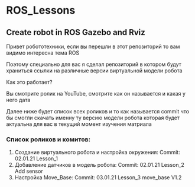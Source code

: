 # ROS_Lessons
## Create robot in ROS Gazebo and Rviz
Привет робототехники, если вы перешли в этот репозиторий то вам видимо интересна тема ROS 

Поэтому специально для вас я сделал репозиторий в котором будут храниться ссылки на различные версии виртуальной модели робота 

Как это работает? 

Вы смотрите ролик на YouTube, смотрите как он называется и какая у него дата 

Далее ниже будет список всех роликов и то как называется commit что бы смогли скачать именну ту версию модели робота которая будет актуальна для вас в текущий момент изучения матриала 

### Список роликов и комитов:
1. Создание виртуального робота и настройка окружения: Commit: 02.01.21 Lesson_1
2. Добавление датчиков в модель робота: Commit: 02.01.21 Lesson_2 Add sensor
3. Настройка Move_Base: Commit: 03.01.21 Lesson_3 move_base V1.2
